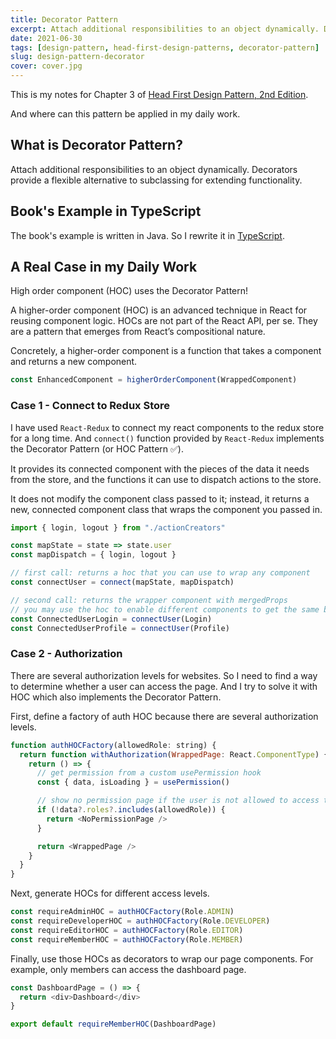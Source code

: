 ```yaml
---
title: Decorator Pattern
excerpt: Attach additional responsibilities to an object dynamically. Decorators provide a flexible alternative to subclassing for extending functionality.
date: 2021-06-30
tags: [design-pattern, head-first-design-patterns, decorator-pattern]
slug: design-pattern-decorator
cover: cover.jpg
---
```


This is my notes for Chapter 3 of [Head First Design Pattern, 2nd Edition](https://learning.oreilly.com/library/view/head-first-design/9781492077992/).

And where can this pattern be applied in my daily work.

## What is Decorator Pattern?

Attach additional responsibilities to an object dynamically. Decorators provide a flexible alternative to subclassing for extending functionality.

## Book's Example in TypeScript

The book's example is written in Java. So I rewrite it in [TypeScript](https://github.com/wtlin1228/typescript-head-first-design-patterns-2nd-edition/tree/main/03-starbuzz).

## A Real Case in my Daily Work

High order component (HOC) uses the Decorator Pattern!

A higher-order component (HOC) is an advanced technique in React for reusing component logic. HOCs are not part of the React API, per se. They are a pattern that emerges from React’s compositional nature.

Concretely, a higher-order component is a function that takes a component and returns a new component.

```js
const EnhancedComponent = higherOrderComponent(WrappedComponent)
```

### Case 1 - Connect to Redux Store

I have used `React-Redux` to connect my react components to the redux store for a long time. And `connect()` function provided by `React-Redux` implements the Decorator Pattern (or HOC Pattern ✅).

It provides its connected component with the pieces of the data it needs from the store, and the functions it can use to dispatch actions to the store.

It does not modify the component class passed to it; instead, it returns a new, connected component class that wraps the component you passed in.

```js
import { login, logout } from "./actionCreators"

const mapState = state => state.user
const mapDispatch = { login, logout }

// first call: returns a hoc that you can use to wrap any component
const connectUser = connect(mapState, mapDispatch)

// second call: returns the wrapper component with mergedProps
// you may use the hoc to enable different components to get the same behavior
const ConnectedUserLogin = connectUser(Login)
const ConnectedUserProfile = connectUser(Profile)
```

### Case 2 - Authorization

There are several authorization levels for websites. So I need to find a way to determine whether a user can access the page. And I try to solve it with HOC which also implements the Decorator Pattern.

First, define a factory of auth HOC because there are several authorization levels.

```js
function authHOCFactory(allowedRole: string) {
  return function withAuthorization(WrappedPage: React.ComponentType) {
    return () => {
      // get permission from a custom usePermission hook
      const { data, isLoading } = usePermission()

      // show no permission page if the user is not allowed to access this page
      if (!data?.roles?.includes(allowedRole)) {
        return <NoPermissionPage />
      }

      return <WrappedPage />
    }
  }
}
```

Next, generate HOCs for different access levels.

```js
const requireAdminHOC = authHOCFactory(Role.ADMIN)
const requireDeveloperHOC = authHOCFactory(Role.DEVELOPER)
const requireEditorHOC = authHOCFactory(Role.EDITOR)
const requireMemberHOC = authHOCFactory(Role.MEMBER)
```

Finally, use those HOCs as decorators to wrap our page components. For example, only members can access the dashboard page.

```js
const DashboardPage = () => {
  return <div>Dashboard</div>
}

export default requireMemberHOC(DashboardPage)
```
